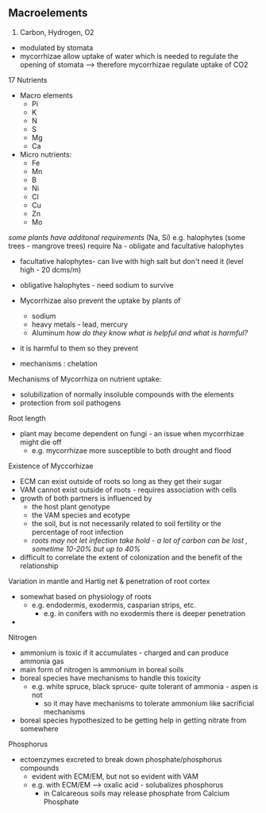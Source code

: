 ## Macroelements

1. Carbon, Hydrogen, O2
- modulated by stomata
- mycorrhizae allow uptake of water which is needed to regulate the opening of stomata --> therefore mycorrhizae regulate uptake of CO2

17 Nutrients
- Macro elements
	- Pi
	- K
	- N
	- S
	- Mg
	- Ca
- Micro nutrients:
	- Fe
	- Mn
	- B
	- Ni
	- Cl
	- Cu
	- Zn
	- Mo

*some plants have additonal requirements* (Na, Si)
e.g. halophytes (some trees - mangrove trees) require Na - obligate and facultative halophytes
- facultative halophytes- can live with high salt but don't need it (level high - 20 dcms/m) 
- obligative halophytes - need sodium to survive

- Mycorrhizae also prevent the uptake by plants of 
	- sodium
	- heavy metals - lead, mercury
	- Aluminum
*how do they know what is helpful and what is harmful?*
- it is harmful to them so they prevent
- mechanisms : chelation


Mechanisms of Mycorrhiza on nutrient uptake:
- solubilization of normally insoluble compounds with the elements
- protection from soil pathogens

Root length
- plant may become dependent on fungi - an issue when mycorrhizae might die off
	- e.g. mycorrhizae more susceptible to both drought and flood

Existence of Myccorhizae
- ECM can exist outside of roots so long as they get their sugar
- VAM cannot exist outside of roots - requires association with cells
- growth of both partners is influenced by
	- the host plant genotype
	- the VAM species and ecotype
	- the soil, but is not necessarily related to soil fertility or the percentage of root infection
	- *roots may not let infection take hold - a lot of carbon can be lost , sometime 10-20% but up to 40%*
- difficult to correlate the extent of colonization and the benefit of the relationship

Variation in mantle and Hartig net & penetration of root cortex
- somewhat based on physiology of roots
	- e.g. endodermis, exodermis, casparian strips, etc.
		- e.g. in conifers with no exodermis there is deeper penetration
- 

Nitrogen
- ammonium is toxic if it accumulates - charged and can produce ammonia gas
- main form of nitrogen is ammonium in boreal soils 
- boreal species have mechanisms to handle this toxicity
	- e.g. white spruce, black spruce- quite tolerant of ammonia - aspen is not
		- so it may have mechanisms to tolerate ammonium like sacrificial mechanisms
- boreal species hypothesized to be getting help in getting nitrate from somewhere


Phosphorus
- ectoenzymes excreted to break down phosphate/phosphorus compounds
	- evident with ECM/EM, but not so evident with VAM
	- e.g. with ECM/EM --> oxalic acid - solubalizes phosphorus
		- in Calcareous soils may release phosphate from Calcium Phosphate